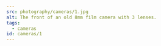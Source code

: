 ```yaml
---
src: photography/cameras/1.jpg
alt: The front of an old 8mm film camera with 3 lenses.
tags: 
  - cameras
id: cameras/1
---
```

